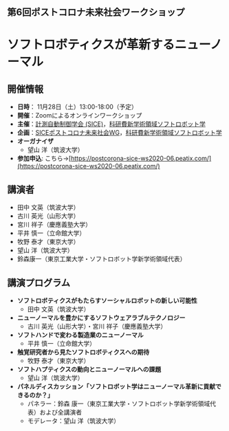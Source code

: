 ## 第6回ポストコロナ未来社会ワークショップ
# ソフトロボティクスが革新するニューノーマル

## 開催情報
- **日時**： 11月28日（土）13:00-18:00（予定）
- **開催**：Zoomによるオンラインワークショップ
- **主催**：[計測自動制御学会 (SICE)](https://www.sice.jp)，[科研費新学術領域ソフトロボット学](http://softrobot.jp/)
- **企画**：[SICEポストコロナ未来社会WG](https://postcorona-sice.github.io/index_jp.html)，[科研費新学術領域ソフトロボット学](http://softrobot.jp/)
- **オーガナイザ**
  - 望山 洋（筑波大学）
- **参加申込**: こちら→[https://postcorona-sice-ws2020-06.peatix.com/](https://postcorona-sice-ws2020-06.peatix.com/)

## 講演者
- 田中 文英（筑波大学）
- 古川 英光（山形大学）
- 宮川 祥子（慶應義塾大学）
- 平井 慎一（立命館大学）
- 牧野 泰才（東京大学）
- 望山 洋（筑波大学）
- 鈴森康一（東京工業大学・ソフトロボット学新学術領域代表）

## 講演プログラム
- **ソフトロボティクスがもたらすソーシャルロボットの新しい可能性**
  - 田中 文英（筑波大学）
- **ニューノーマルを豊かにするソフトウェアラブルテクノロジー**
  - 古川 英光（山形大学）・宮川 祥子（慶應義塾大学）
- **ソフトハンドで変わる製造業のニューノーマル**
  - 平井 慎一（立命館大学）
- **触覚研究者から見たソフトロボティクスへの期待**
  - 牧野 泰才（東京大学）
- **ソフトハプティクスの動向とニューノーマルへの課題**
  - 望山 洋（筑波大学）
- **パネルディスカッション「ソフトロボット学はニューノーマル革新に貢献できるのか？」**
  - パネラー：鈴森 康一（東京工業大学・ソフトロボット学新学術領域代表）および全講演者
  - モデレータ：望山 洋（筑波大学）
